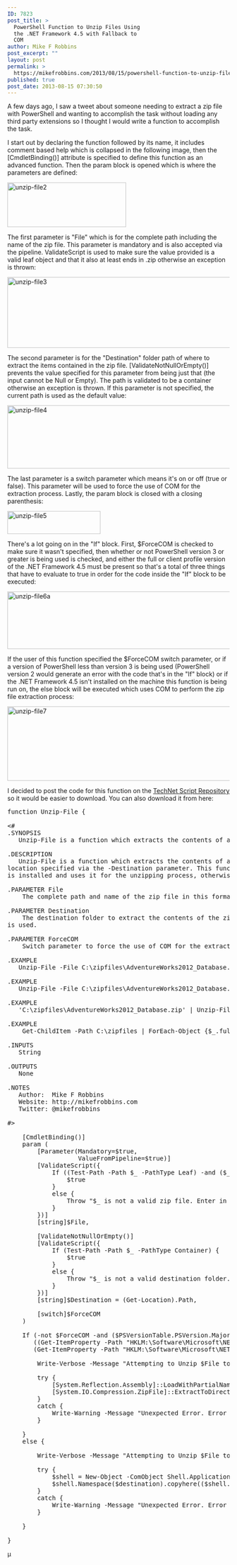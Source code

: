 ```yaml
---
ID: 7823
post_title: >
  PowerShell Function to Unzip Files Using
  the .NET Framework 4.5 with Fallback to
  COM
author: Mike F Robbins
post_excerpt: ""
layout: post
permalink: >
  https://mikefrobbins.com/2013/08/15/powershell-function-to-unzip-files-using-the-net-framework-4-5-with-fallback-to-com/
published: true
post_date: 2013-08-15 07:30:50
---
```

A few days ago, I saw a tweet about someone needing to extract a zip file with PowerShell and wanting to accomplish the task without loading any third party extensions so I thought I would write a function to accomplish the task.

I start out by declaring the function followed by its name, it includes comment based help which is collapsed in the following image, then the [CmdletBinding()] attribute is specified to define this function as an advanced function. Then the param block is opened which is where the parameters are defined:

<a href="http://mikefrobbins.com/wp-content/uploads/2013/08/unzip-file2.png"><img class="alignnone size-full wp-image-7826" alt="unzip-file2" src="http://mikefrobbins.com/wp-content/uploads/2013/08/unzip-file2.png" width="269" height="101" /></a>

The first parameter is "File" which is for the complete path including the name of the zip file. This parameter is mandatory and is also accepted via the pipeline. ValidateScript is used to make sure the value provided is a valid leaf object and that it also at least ends in .zip otherwise an exception is thrown:

<a href="http://mikefrobbins.com/wp-content/uploads/2013/08/unzip-file3.png"><img class="alignnone size-large wp-image-7827" alt="unzip-file3" src="http://mikefrobbins.com/wp-content/uploads/2013/08/unzip-file3.png?w=640" width="640" height="160" /></a>

The second parameter is for the "Destination" folder path of where to extract the items contained in the zip file. [ValidateNotNullOrEmpty()] prevents the value specified for this parameter from being just that (the input cannot be Null or Empty). The path is validated to be a container otherwise an exception is thrown. If this parameter is not specified, the current path is used as the default value:

<a href="http://mikefrobbins.com/wp-content/uploads/2013/08/unzip-file4.png"><img class="alignnone size-large wp-image-7829" alt="unzip-file4" src="http://mikefrobbins.com/wp-content/uploads/2013/08/unzip-file4.png?w=640" width="640" height="143" /></a>

The last parameter is a switch parameter which means it's on or off (true or false). This parameter will be used to force the use of COM for the extraction process. Lastly, the param block is closed with a closing parenthesis:

<a href="http://mikefrobbins.com/wp-content/uploads/2013/08/unzip-file5.png"><img class="alignnone size-full wp-image-7831" alt="unzip-file5" src="http://mikefrobbins.com/wp-content/uploads/2013/08/unzip-file5.png" width="211" height="52" /></a>

There's a lot going on in the "If" block. First, $ForceCOM is checked to make sure it wasn't specified, then whether or not PowerShell version 3 or greater is being used is checked, and either the full or client profile version of the .NET Framework 4.5 must be present so that's a total of three things that have to evaluate to true in order for the code inside the "If" block to be executed:

<a href="http://mikefrobbins.com/wp-content/uploads/2013/08/unzip-file6a.png"><img class="alignnone size-large wp-image-7843" alt="unzip-file6a" src="http://mikefrobbins.com/wp-content/uploads/2013/08/unzip-file6a.png?w=640" width="640" height="130" /></a>

If the user of this function specified the $ForceCOM switch parameter, or if a version of PowerShell less than version 3 is being used (PowerShell version 2 would generate an error with the code that's in the "If" block) or if the .NET Framework 4.5 isn't installed on the machine this function is being run on, the else block will be executed which uses COM to perform the zip file extraction process:

<a href="http://mikefrobbins.com/wp-content/uploads/2013/08/unzip-file7.png"><img class="alignnone size-large wp-image-7835" alt="unzip-file7" src="http://mikefrobbins.com/wp-content/uploads/2013/08/unzip-file7.png?w=640" width="640" height="168" /></a>

I decided to post the code for this function on the <a href="http://gallery.technet.microsoft.com/scriptcenter/PowerShell-Function-to-727d6200" target="_blank">TechNet Script Repository</a> so it would be easier to download. You can also download it from here:
<pre class="lang:ps decode:true">function Unzip-File {

&lt;#
.SYNOPSIS
   Unzip-File is a function which extracts the contents of a zip file.

.DESCRIPTION
   Unzip-File is a function which extracts the contents of a zip file specified via the -File parameter to the
location specified via the -Destination parameter. This function first checks to see if the .NET Framework 4.5
is installed and uses it for the unzipping process, otherwise COM is used.

.PARAMETER File
    The complete path and name of the zip file in this format: C:\zipfiles\myzipfile.zip 

.PARAMETER Destination
    The destination folder to extract the contents of the zip file to. If a path is no specified, the current path
is used.

.PARAMETER ForceCOM
    Switch parameter to force the use of COM for the extraction even if the .NET Framework 4.5 is present.

.EXAMPLE
   Unzip-File -File C:\zipfiles\AdventureWorks2012_Database.zip -Destination C:\databases\

.EXAMPLE
   Unzip-File -File C:\zipfiles\AdventureWorks2012_Database.zip -Destination C:\databases\ -ForceCOM

.EXAMPLE
   'C:\zipfiles\AdventureWorks2012_Database.zip' | Unzip-File

.EXAMPLE
    Get-ChildItem -Path C:\zipfiles | ForEach-Object {$_.fullname | Unzip-File -Destination C:\databases}

.INPUTS
   String

.OUTPUTS
   None

.NOTES
   Author:  Mike F Robbins
   Website: http://mikefrobbins.com
   Twitter: @mikefrobbins

#&gt;

    [CmdletBinding()]
    param (
        [Parameter(Mandatory=$true, 
                   ValueFromPipeline=$true)]
        [ValidateScript({
            If ((Test-Path -Path $_ -PathType Leaf) -and ($_ -like "*.zip")) {
                $true
            }
            else {
                Throw "$_ is not a valid zip file. Enter in 'c:\folder\file.zip' format"
            }
        })]
        [string]$File,

        [ValidateNotNullOrEmpty()]
        [ValidateScript({
            If (Test-Path -Path $_ -PathType Container) {
                $true
            }
            else {
                Throw "$_ is not a valid destination folder. Enter in 'c:\destination' format"
            }
        })]
        [string]$Destination = (Get-Location).Path,

        [switch]$ForceCOM
    )

    If (-not $ForceCOM -and ($PSVersionTable.PSVersion.Major -ge 3) -and
       ((Get-ItemProperty -Path "HKLM:\Software\Microsoft\NET Framework Setup\NDP\v4\Full" -ErrorAction SilentlyContinue).Version -like "4.5*" -or
       (Get-ItemProperty -Path "HKLM:\Software\Microsoft\NET Framework Setup\NDP\v4\Client" -ErrorAction SilentlyContinue).Version -like "4.5*")) {

        Write-Verbose -Message "Attempting to Unzip $File to location $Destination using .NET 4.5"

        try {
            [System.Reflection.Assembly]::LoadWithPartialName("System.IO.Compression.FileSystem") | Out-Null
            [System.IO.Compression.ZipFile]::ExtractToDirectory("$File", "$Destination")
        }
        catch {
            Write-Warning -Message "Unexpected Error. Error details: $_.Exception.Message"
        }

    }
    else {

        Write-Verbose -Message "Attempting to Unzip $File to location $Destination using COM"

        try {
            $shell = New-Object -ComObject Shell.Application
            $shell.Namespace($destination).copyhere(($shell.NameSpace($file)).items())
        }
        catch {
            Write-Warning -Message "Unexpected Error. Error details: $_.Exception.Message"
        }

    }

}</pre>
µ